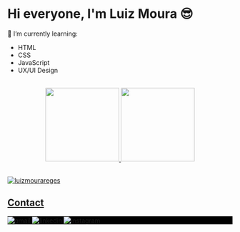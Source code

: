 <h1 align="left">Hi everyone, I'm Luiz Moura 😎</h1>

🎯 I’m currently learning:
<ul>
  <li>HTML</li>
  <li>CSS</li>
  <li>JavaScript</li>
  <li>UX/UI Design</li>
</ul>

<br>

<div align="center">
<a href="https://github.com/luizmourareges">
<img height="165em" src="https://github-readme-stats.vercel.app/api?username=luizmourareges&show_icons=true&theme=vision-friendly-dark&include_all_commits=true&count_private=true"/>
<img height="165em" src="https://github-readme-stats.vercel.app/api/top-langs/?username=luizmourareges&layout=compact&langs_count=7&theme=vision-friendly-dark"/>
 </div>

<br> 
  
<p align="left"> <img src="https://komarev.com/ghpvc/?username=luizmourareges&label=Profile%20views&color=orange&style=for-the-badge" alt="luizmourareges"/></p>
  
  
## Contact

<p align="left" style="background:black">
 <a href="mailto:luizmourareges@gmail.com" target="_blank">
  <img align="center" src="https://img.shields.io/badge/-luizmourareges-inactive?color=black&style=for-the-badge&logo=gmail" alt="gmail"/>
</a>
<a href="https://linkedin.com/in/luiz-moura-23b8921a4/" target="_blank">
  <img align="center" src="https://img.shields.io/badge/-luizmoura-inactive?color=black&style=for-the-badge&logo=linkedin" alt="linkedin"/>
</a>
<a href="https://instagram.com/louizmoura" target="_blank">
 <img align="center" src="https://img.shields.io/badge/-louizmoura-inactive?color=black&style=for-the-badge&logo=instagram" alt="instagram"/>
</a>
</p>
